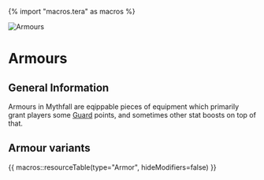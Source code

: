 {% import "macros.tera" as macros %}

![Armours](../../images/items/armours.png)
# Armours

## General Information
Armours in Mythfall are eqippable pieces of equipment which primarily grant players some [Guard]() points, and sometimes other stat boosts on top of that.

## Armour variants
{{ macros::resourceTable(type="Armor", hideModifiers=false) }}
